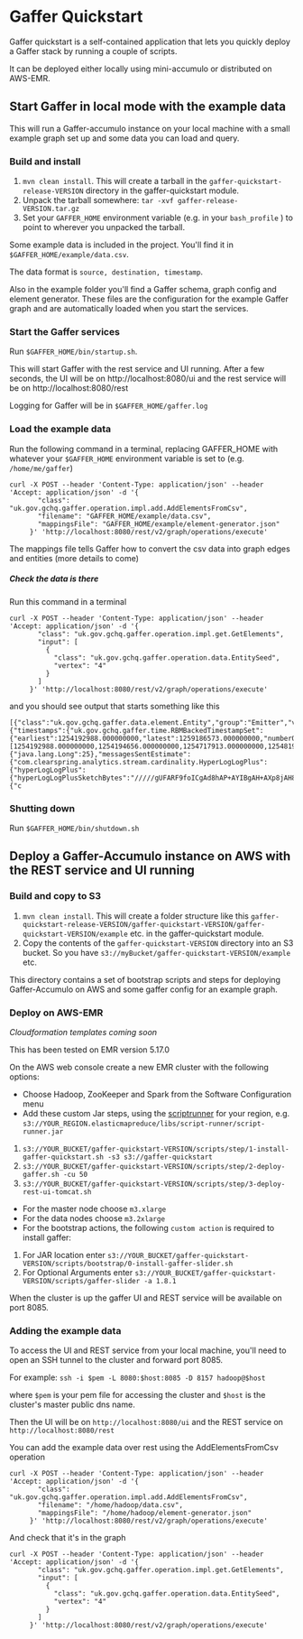 # Gaffer Quickstart #

Gaffer quickstart is a self-contained application that lets you quickly deploy a Gaffer stack by running a couple of scripts. 

It can be deployed either locally using mini-accumulo or distributed on AWS-EMR.

## Start Gaffer in local mode with the example data ##

This will run a Gaffer-accumulo instance on your local machine with a small example graph set up and some data you can load and query.

### Build and install ###

 1. `mvn clean install`. This will create a tarball in the `gaffer-quickstart-release-VERSION` directory in the gaffer-quickstart module.
 2. Unpack the tarball somewhere: `tar -xvf gaffer-release-VERSION.tar.gz`
 3. Set your `GAFFER_HOME` environment variable (e.g. in your `bash_profile` ) to point to wherever you unpacked the tarball.


Some example data is included in the project. You'll find it in `$GAFFER_HOME/example/data.csv`.

The data format is `source, destination, timestamp`. 

Also in the example folder you'll find a Gaffer schema, graph config and element generator. These files are the configuration for the example Gaffer graph and are automatically loaded when you start the services.

### Start the Gaffer services ###

Run `$GAFFER_HOME/bin/startup.sh`. 

This will start Gaffer with the rest service and UI running. After a few seconds, the UI will be on http://localhost:8080/ui and the rest service will be on http://localhost:8080/rest

Logging for Gaffer will be in `$GAFFER_HOME/gaffer.log`

### Load the example data ###

Run the following command in a terminal, replacing GAFFER_HOME with whatever your `$GAFFER_HOME` environment variable is set to (e.g. `/home/me/gaffer`)

```
curl -X POST --header 'Content-Type: application/json' --header 'Accept: application/json' -d '{ 
       "class": "uk.gov.gchq.gaffer.operation.impl.add.AddElementsFromCsv", 
       "filename": "GAFFER_HOME/example/data.csv",
       "mappingsFile": "GAFFER_HOME/example/element-generator.json" 
     }' 'http://localhost:8080/rest/v2/graph/operations/execute'
```

The mappings file tells Gaffer how to convert the csv data into graph edges and entities (more details to come)

##### Check the data is there #####

Run this command in a terminal

```
curl -X POST --header 'Content-Type: application/json' --header 'Accept: application/json' -d '{
       "class": "uk.gov.gchq.gaffer.operation.impl.get.GetElements",
       "input": [ 
         { 
           "class": "uk.gov.gchq.gaffer.operation.data.EntitySeed", 
           "vertex": "4"
         } 
       ] 
     }' 'http://localhost:8080/rest/v2/graph/operations/execute'
```

and you should see output that starts something like this

```
[{"class":"uk.gov.gchq.gaffer.data.element.Entity","group":"Emitter","vertex":"4","properties":{"timestamps":{"uk.gov.gchq.gaffer.time.RBMBackedTimestampSet":{"earliest":1254192988.000000000,"latest":1259186573.000000000,"numberOfTimestamps":24,"timeBucket":"SECOND","timestamps":[1254192988.000000000,1254194656.000000000,1254717913.000000000,1254819481.000000000,1254820005.000000000,1254942143.000000000,1255311564.000000000,1256302286.000000000,1256684529.000000000,1256685242.000000000,1256686062.000000000,1256686469.000000000,1256695725.000000000,1256783048.000000000,1256784708.000000000,1256854137.000000000,1256856267.000000000,1256856764.000000000,1256856825.000000000,1256867716.000000000,1256868481.000000000,1257092305.000000000,1258717389.000000000,1259186573.000000000]}},"count":{"java.lang.Long":25},"messagesSentEstimate":{"com.clearspring.analytics.stream.cardinality.HyperLogLogPlus":{"hyperLogLogPlus":{"hyperLogLogPlusSketchBytes":"/////gUFARF9foICgAd8hAP+AYIBgAH+AXp8jAH8AYQC+gGEAQ==","cardinality":24}}},"messagesReceivedEstimate":{"c
```

### Shutting down ###

Run `$GAFFER_HOME/bin/shutdown.sh`

## Deploy a Gaffer-Accumulo instance on AWS with the REST service and UI running ##

### Build and copy to S3 ###

 1. `mvn clean install`. This will create a folder structure like this `gaffer-quickstart-release-VERSION/gaffer-quickstart-VERSION/gaffer-quickstart-VERSION/example` etc. in the gaffer-quickstart module.
 2.  Copy the contents of the `gaffer-quickstart-VERSION` directory into an S3 bucket. So you have `s3://myBucket/gaffer-quickstart-VERSION/example` etc. 
 
This directory contains a set of bootstrap scripts and steps for deploying Gaffer-Accumulo on AWS and some gaffer config for an example graph. 
 
### Deploy on AWS-EMR ###

_Cloudformation templates coming soon_

This has been tested on EMR version 5.17.0

On the AWS web console create a new EMR cluster with the following options:

 - Choose Hadoop, ZooKeeper and Spark from the Software Configuration menu
 - Add these custom Jar steps, using the [scriptrunner](https://docs.aws.amazon.com/emr/latest/ReleaseGuide/emr-hadoop-script.html) for your region, e.g. `s3://YOUR_REGION.elasticmapreduce/libs/script-runner/script-runner.jar`
  1. `s3://YOUR_BUCKET/gaffer-quickstart-VERSION/scripts/step/1-install-gaffer-quickstart.sh -s3 s3://gaffer-quickstart`
  2. `s3://YOUR_BUCKET/gaffer-quickstart-VERSION/scripts/step/2-deploy-gaffer.sh -cu 50`
  3. `s3://YOUR_BUCKET/gaffer-quickstart-VERSION/scripts/step/3-deploy-rest-ui-tomcat.sh`
 - For the master node choose `m3.xlarge`
 - For the data nodes choose `m3.2xlarge`
 - For the bootstrap actions, the following `custom action` is required to install gaffer:
  1. For JAR location enter `s3://YOUR_BUCKET/gaffer-quickstart-VERSION/scripts/bootstrap/0-install-gaffer-slider.sh`
  2. For Optional Arguments enter `s3://YOUR_BUCKET/gaffer-quickstart-VERSION/scripts/gaffer-slider -a 1.8.1`
  
When the cluster is up the gaffer UI and REST service will be available on port 8085.

### Adding the example data ###

To access the UI and REST service from your local machine, you'll need to open an SSH tunnel to the cluster and forward port 8085.

For example: `ssh -i $pem -L 8080:$host:8085 -D 8157 hadoop@$host`

where `$pem` is your pem file for accessing the cluster and `$host` is the cluster's master public dns name.

Then the UI will be on `http://localhost:8080/ui` and the REST service on `http://localhost:8080/rest`

You can add the example data over rest using the AddElementsFromCsv operation
 
```
curl -X POST --header 'Content-Type: application/json' --header 'Accept: application/json' -d '{ 
       "class": "uk.gov.gchq.gaffer.operation.impl.add.AddElementsFromCsv", 
       "filename": "/home/hadoop/data.csv",
       "mappingsFile": "/home/hadoop/element-generator.json" 
     }' 'http://localhost:8080/rest/v2/graph/operations/execute'
```

And check that it's in the graph

```
curl -X POST --header 'Content-Type: application/json' --header 'Accept: application/json' -d '{
       "class": "uk.gov.gchq.gaffer.operation.impl.get.GetElements",
       "input": [ 
         { 
           "class": "uk.gov.gchq.gaffer.operation.data.EntitySeed", 
           "vertex": "4"
         } 
       ] 
     }' 'http://localhost:8080/rest/v2/graph/operations/execute'
```